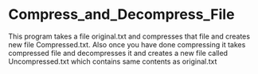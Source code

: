 # Compress_and_Decompress_File

This program takes a file original.txt and compresses that file and creates new file Compressed.txt. Also once you have done compressing it takes 
compressed file and decompresses it and creates a new file called Uncompressed.txt which contains same contents as original.txt
